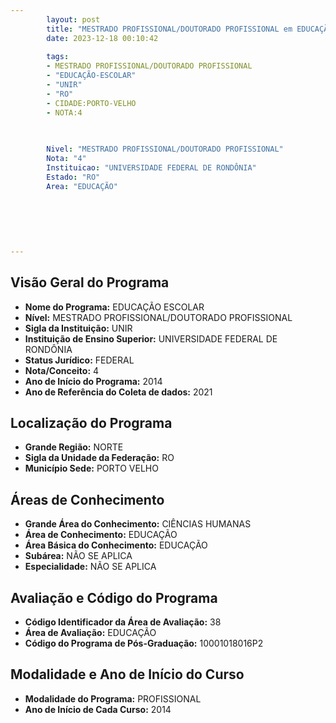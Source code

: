 ```yaml
---
        layout: post
        title: "MESTRADO PROFISSIONAL/DOUTORADO PROFISSIONAL em EDUCAÇÃO ESCOLAR na UNIR  "
        date: 2023-12-18 00:10:42
     
        tags:
        - MESTRADO PROFISSIONAL/DOUTORADO PROFISSIONAL
        - "EDUCAÇÃO-ESCOLAR"
        - "UNIR"
        - "RO"
        - CIDADE:PORTO-VELHO
        - NOTA:4
        
       

        Nivel: "MESTRADO PROFISSIONAL/DOUTORADO PROFISSIONAL"
        Nota: "4"
        Instituicao: "UNIVERSIDADE FEDERAL DE RONDÔNIA"
        Estado: "RO"
        Area: "EDUCAÇÃO"
        
        
        
        
        
        
---
```

## Visão Geral do Programa
- **Nome do Programa:** EDUCAÇÃO ESCOLAR
- **Nível:** MESTRADO PROFISSIONAL/DOUTORADO PROFISSIONAL
- **Sigla da Instituição:** UNIR
- **Instituição de Ensino Superior:** UNIVERSIDADE FEDERAL DE RONDÔNIA
- **Status Jurídico:** FEDERAL
- **Nota/Conceito:** 4
- **Ano de Início do Programa:** 2014
- **Ano de Referência do Coleta de dados:** 2021

## Localização do Programa
- **Grande Região:** NORTE
- **Sigla da Unidade da Federação:** RO
- **Município Sede:** PORTO VELHO

## Áreas de Conhecimento
- **Grande Área do Conhecimento:** CIÊNCIAS HUMANAS
- **Área de Conhecimento:** EDUCAÇÃO
- **Área Básica do Conhecimento:** EDUCAÇÃO
- **Subárea:** NÃO SE APLICA
- **Especialidade:** NÃO SE APLICA

## Avaliação e Código do Programa
- **Código Identificador da Área de Avaliação:** 38
- **Área de Avaliação:** EDUCAÇÃO
- **Código do Programa de Pós-Graduação:** 10001018016P2


## Modalidade e Ano de Início do Curso
- **Modalidade do Programa:** PROFISSIONAL
- **Ano de Início de Cada Curso:** 2014
